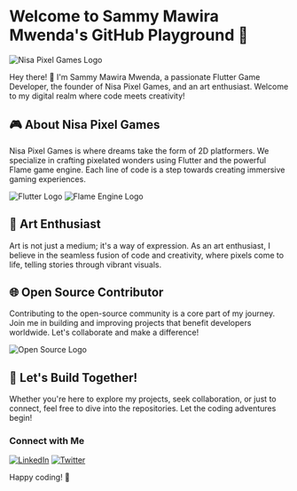 # Welcome to Sammy Mawira Mwenda's GitHub Playground 🚀

![Nisa Pixel Games Logo]([link_to_nisa_pixel_games_logo.png](https://instagram.fnbo9-1.fna.fbcdn.net/v/t51.2885-19/419284339_364999316169595_1593000911891604346_n.jpg?stp=dst-jpg_s150x150&_nc_ht=instagram.fnbo9-1.fna.fbcdn.net&_nc_cat=107&_nc_ohc=cLLOsz0jsFEAX_XvSKY&edm=AOQ1c0wBAAAA&ccb=7-5&oh=00_AfDqgSCpPF3kwbaXoMQvK2fms3GQkAjflrV-qlNJkGqZGg&oe=65ADABC4&_nc_sid=8b3546))

Hey there! 👋 I'm Sammy Mawira Mwenda, a passionate Flutter Game Developer, the founder of Nisa Pixel Games, and an art enthusiast. Welcome to my digital realm where code meets creativity!

## 🎮 About Nisa Pixel Games
Nisa Pixel Games is where dreams take the form of 2D platformers. We specialize in crafting pixelated wonders using Flutter and the powerful Flame game engine. Each line of code is a step towards creating immersive gaming experiences.

![Flutter Logo](link_to_flutter_logo.png) ![Flame Engine Logo](link_to_flame_engine_logo.png)

## 🎨 Art Enthusiast
Art is not just a medium; it's a way of expression. As an art enthusiast, I believe in the seamless fusion of code and creativity, where pixels come to life, telling stories through vibrant visuals.

## 🌐 Open Source Contributor
Contributing to the open-source community is a core part of my journey. Join me in building and improving projects that benefit developers worldwide. Let's collaborate and make a difference!

![Open Source Logo](link_to_open_source_logo.png)

## 🚀 Let's Build Together!
Whether you're here to explore my projects, seek collaboration, or just to connect, feel free to dive into the repositories. Let the coding adventures begin!

### Connect with Me
[![LinkedIn](link_to_linkedin_icon.png)](link_to_linkedin_profile) [![Twitter](link_to_twitter_icon.png)](link_to_twitter_profile)

Happy coding! 🌟

